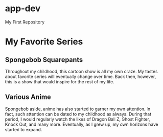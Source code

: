 # app-dev
My First Repository
# My Favorite Series

## Spongebob Squarepants
Throughout my childhood, this cartoon show is all my own craze. My tastes about favorite series will eventually change over time. Back then, however, this is a show that would inspire for the rest of my life.

## Various Anime
Spongebob aside, anime has also started to garner my own attention. In fact, such attention can be dated to my childhood as always. During that period, I would regularly watch the likes of Dragon Ball Z, Ghost Fighter, Knock Out, and many more. Eventually, as I grew up, my own horizons have started to expand.
